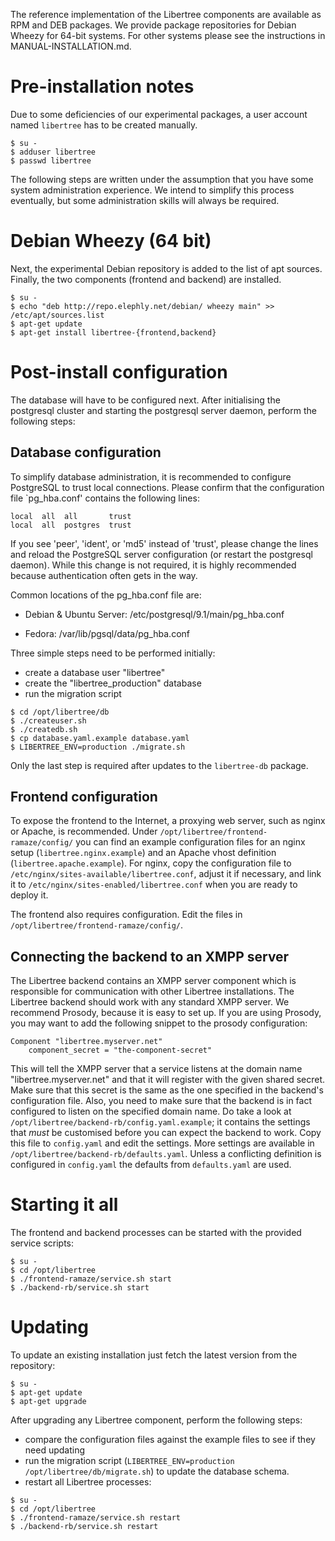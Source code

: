 The reference implementation of the Libertree components are available
as RPM and DEB packages.  We provide package repositories for Debian
Wheezy for 64-bit systems.  For other systems please see the
instructions in MANUAL-INSTALLATION.md.

# Pre-installation notes

Due to some deficiencies of our experimental packages, a user account
named `libertree` has to be created manually.

~~~
$ su -
$ adduser libertree
$ passwd libertree
~~~

The following steps are written under the assumption that you have
some system administration experience.  We intend to simplify this
process eventually, but some administration skills will always be
required.


# Debian Wheezy (64 bit)

Next, the experimental Debian repository is added to the list of apt
sources.  Finally, the two components (frontend and backend) are
installed.

~~~
$ su -
$ echo "deb http://repo.elephly.net/debian/ wheezy main" >> /etc/apt/sources.list
$ apt-get update
$ apt-get install libertree-{frontend,backend}
~~~


# Post-install configuration

The database will have to be configured next.  After initialising the
postgresql cluster and starting the postgresql server daemon, perform
the following steps:

## Database configuration

To simplify database administration, it is recommended to configure
PostgreSQL to trust local connections.  Please confirm that the
configuration file \`pg_hba.conf' contains the following lines:

    local  all  all       trust
    local  all  postgres  trust

If you see 'peer', 'ident', or 'md5' instead of 'trust', please change
the lines and reload the PostgreSQL server configuration (or restart
the postgresql daemon).  While this change is not required, it is
highly recommended because authentication often gets in the way.

Common locations of the pg_hba.conf file are:

* Debian & Ubuntu Server: /etc/postgresql/9.1/main/pg_hba.conf

* Fedora: /var/lib/pgsql/data/pg_hba.conf

Three simple steps need to be performed initially:

- create a database user "libertree"
- create the "libertree_production" database
- run the migration script

~~~
$ cd /opt/libertree/db
$ ./createuser.sh
$ ./createdb.sh
$ cp database.yaml.example database.yaml
$ LIBERTREE_ENV=production ./migrate.sh
~~~

Only the last step is required after updates to the `libertree-db`
package.


## Frontend configuration

To expose the frontend to the Internet, a proxying web server, such as
nginx or Apache, is recommended.  Under
`/opt/libertree/frontend-ramaze/config/` you can find an example
configuration files for an nginx setup (`libertree.nginx.example`) and
an Apache vhost definition (`libertree.apache.example`).  For nginx,
copy the configuration file to
`/etc/nginx/sites-available/libertree.conf`, adjust it if necessary,
and link it to `/etc/nginx/sites-enabled/libertree.conf` when you are
ready to deploy it.

The frontend also requires configuration.  Edit the files in
`/opt/libertree/frontend-ramaze/config/`.


## Connecting the backend to an XMPP server

The Libertree backend contains an XMPP server component which is
responsible for communication with other Libertree installations.  The
Libertree backend should work with any standard XMPP server.  We
recommend Prosody, because it is easy to set up.  If you are using
Prosody, you may want to add the following snippet to the prosody
configuration:

~~~
Component "libertree.myserver.net"
    component_secret = "the-component-secret"
~~~

This will tell the XMPP server that a service listens at the domain
name "libertree.myserver.net" and that it will register with the given
shared secret.  Make sure that this secret is the same as the one
specified in the backend's configuration file.  Also, you need to make
sure that the backend is in fact configured to listen on the specified
domain name.  Do take a look at
`/opt/libertree/backend-rb/config.yaml.example`; it contains the
settings that *must* be customised before you can expect the backend
to work.  Copy this file to `config.yaml` and edit the settings.  More
settings are available in `/opt/libertree/backend-rb/defaults.yaml`.
Unless a conflicting definition is configured in `config.yaml` the
defaults from `defaults.yaml` are used.


# Starting it all

The frontend and backend processes can be started with the provided
service scripts:

~~~
$ su -
$ cd /opt/libertree
$ ./frontend-ramaze/service.sh start
$ ./backend-rb/service.sh start
~~~


# Updating

To update an existing installation just fetch the latest version from
the repository:

~~~
$ su -
$ apt-get update
$ apt-get upgrade
~~~

After upgrading any Libertree component, perform the following steps:

- compare the configuration files against the example files to see if
  they need updating
- run the migration script (`LIBERTREE_ENV=production
  /opt/libertree/db/migrate.sh`) to update the database schema.
- restart all Libertree processes:

~~~
$ su -
$ cd /opt/libertree
$ ./frontend-ramaze/service.sh restart
$ ./backend-rb/service.sh restart
~~~
